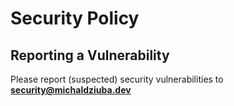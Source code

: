 # Security Policy

## Reporting a Vulnerability

Please report (suspected) security vulnerabilities to **[security@michaldziuba.dev](mailto:security@michaldziuba.dev)**
